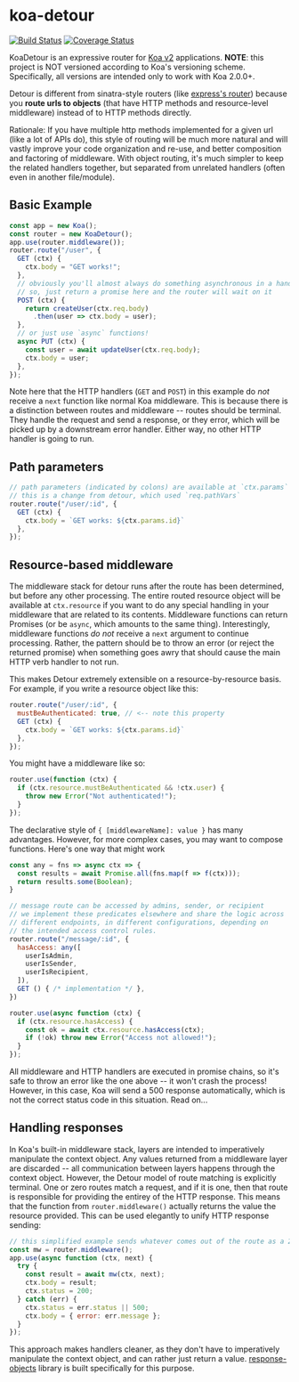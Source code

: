 # koa-detour

[![Build Status](https://travis-ci.org/bttmly/koa-detour.svg?branch=master)](https://travis-ci.org/bttmly/koa-detour)
[![Coverage Status](https://coveralls.io/repos/github/bttmly/koa-detour/badge.svg?branch=master)](https://coveralls.io/github/bttmly/koa-detour?branch=master)

KoaDetour is an expressive router for [Koa v2](https://github.com/koajs/koa/issues/533) applications. **NOTE**: this project is NOT versioned according to Koa's versioning scheme. Specifically, all versions are intended only to work with Koa 2.0.0+.

Detour is different from sinatra-style routers (like [express's router](http://expressjs.com/api.html#app.VERB)) because you **route urls to objects** (that have HTTP methods and resource-level middleware) instead of to HTTP methods directly.

Rationale:  If you have multiple http methods implemented for a given url (like a lot of APIs do), this style of routing will be much more natural and will vastly improve your code organization and re-use, and better composition and factoring of middleware.  With object routing, it's much simpler to keep the related handlers together, but separated from unrelated handlers (often even in another file/module).

## Basic Example
```js
const app = new Koa();
const router = new KoaDetour();
app.use(router.middleware());
router.route("/user", {
  GET (ctx) {
    ctx.body = "GET works!";
  },
  // obviously you'll almost always do something asynchronous in a handler.
  // so, just return a promise here and the router will wait on it
  POST (ctx) {
    return createUser(ctx.req.body)
      .then(user => ctx.body = user);
  },
  // or just use `async` functions!
  async PUT (ctx) {
    const user = await updateUser(ctx.req.body);
    ctx.body = user;
  },
});
```
Note here that the HTTP handlers (`GET` and `POST`) in this example do *not* receive a `next` function like normal Koa middleware. This is because there is a distinction between routes and middleware -- routes should be terminal. They handle the request and send a response, or they error, which will be picked up by a downstream error handler. Either way, no other HTTP handler is going to run.


## Path parameters
```js
// path parameters (indicated by colons) are available at `ctx.params`
// this is a change from detour, which used `req.pathVars`
router.route("/user/:id", {
  GET (ctx) {
    ctx.body = `GET works: ${ctx.params.id}`
  },
});
```

## Resource-based middleware
The middleware stack for detour runs after the route has been determined, but before any other processing. The entire routed resource object will be available at `ctx.resource` if you want to do any special handling in your middleware that are related to its contents. Middleware functions can return Promises (or be `async`, which amounts to the same thing). Interestingly, middleware functions *do not* receive a `next` argument to continue processing. Rather, the pattern should be to throw an error (or reject the returned promise) when something goes awry that should cause the main HTTP verb handler to not run.

This makes Detour extremely extensible on a resource-by-resource basis. For example, if you write a resource object like this:

```js
router.route("/user/:id", {
  mustBeAuthenticated: true, // <-- note this property
  GET (ctx) {
    ctx.body = `GET works: ${ctx.params.id}`
  },
});
```

You might have a middleware like so:
```js
router.use(function (ctx) {
  if (ctx.resource.mustBeAuthenticated && !ctx.user) {
    throw new Error("Not authenticated!");
  }
});
```

The declarative style of `{ [middlewareName]: value }` has many advantages. However, for more complex cases, you may want to compose functions. Here's one way that might work

```js
const any = fns => async ctx => {
  const results = await Promise.all(fns.map(f => f(ctx)));
  return results.some(Boolean);
}

// message route can be accessed by admins, sender, or recipient
// we implement these predicates elsewhere and share the logic across
// different endpoints, in different configurations, depending on
// the intended access control rules.
router.route("/message/:id", {
  hasAccess: any([
    userIsAdmin,
    userIsSender,
    userIsRecipient,
  ]),
  GET () { /* implementation */ },
})

router.use(async function (ctx) {
  if (ctx.resource.hasAccess) {
    const ok = await ctx.resource.hasAccess(ctx);
    if (!ok) throw new Error("Access not allowed!");
  }
});
```

All middleware and HTTP handlers are executed in promise chains, so it's safe to throw an error like the one above -- it won't crash the process! However, in this case, Koa will send a 500 response automatically, which is not the correct status code in this situation. Read on...

## Handling responses
In Koa's built-in middleware stack, layers are intended to imperatively manipulate the context object. Any values returned from a middleware layer are discarded -- all communication between layers happens through the context object. However, the Detour model of route matching is explicitly terminal. One or zero routes match a request, and if it is one, then that route is responsible for providing the entirey of the HTTP response. This means that the function from `router.middleware()` actually returns the value the resource provided. This can be used elegantly to unify HTTP response sending:

```js
// this simplified example sends whatever comes out of the route as a 200
const mw = router.middleware();
app.use(async function (ctx, next) {
  try {
    const result = await mw(ctx, next);
    ctx.body = result;
    ctx.status = 200;
  } catch (err) {
    ctx.status = err.status || 500;
    ctx.body = { error: err.message };
  }
});
```

This approach makes handlers cleaner, as they don't have to imperatively manipulate the context object, and can rather just return a value. [response-objects](https://github.com/bttmly/response-objects) library is built specifically for this purpose.

